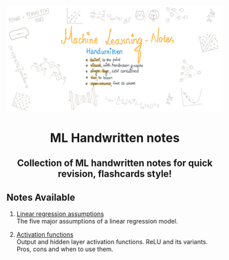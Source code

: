 ![mlnotes_handwritten](./banner.png)

<div align='center'>

# ML Handwritten notes
## Collection of ML handwritten notes for quick revision, flashcards style!

</div>

## Notes Available
1. [Linear regression assumptions](notes/1_linear_regression_assumptions.pdf)  
The five major assumptions of a linear regression model.

2. [Activation functions](notes/2_activation_functions.pdf)  
Output and hidden layer activation functions. ReLU and its variants. Pros, cons and when to use them.


